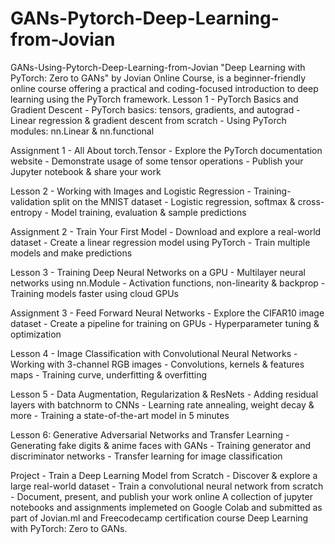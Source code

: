 # GANs-Pytorch-Deep-Learning-from-Jovian
GANs-Using-Pytorch-Deep-Learning-from-Jovian
"Deep Learning with PyTorch: Zero to GANs" by Jovian Online Course, is a beginner-friendly online course offering a practical and coding-focused introduction to deep learning using the PyTorch framework. Lesson 1 - PyTorch Basics and Gradient Descent - PyTorch basics: tensors, gradients, and autograd - Linear regression & gradient descent from scratch - Using PyTorch modules: nn.Linear & nn.functional

Assignment 1 - All About torch.Tensor - Explore the PyTorch documentation website - Demonstrate usage of some tensor operations - Publish your Jupyter notebook & share your work

Lesson 2 - Working with Images and Logistic Regression - Training-validation split on the MNIST dataset - Logistic regression, softmax & cross-entropy - Model training, evaluation & sample predictions

Assignment 2 - Train Your First Model - Download and explore a real-world dataset - Create a linear regression model using PyTorch - Train multiple models and make predictions

Lesson 3 - Training Deep Neural Networks on a GPU - Multilayer neural networks using nn.Module - Activation functions, non-linearity & backprop - Training models faster using cloud GPUs

Assignment 3 - Feed Forward Neural Networks - Explore the CIFAR10 image dataset - Create a pipeline for training on GPUs - Hyperparameter tuning & optimization

Lesson 4 - Image Classification with Convolutional Neural Networks - Working with 3-channel RGB images - Convolutions, kernels & features maps - Training curve, underfitting & overfitting

Lesson 5 - Data Augmentation, Regularization & ResNets - Adding residual layers with batchnorm to CNNs - Learning rate annealing, weight decay & more - Training a state-of-the-art model in 5 minutes

Lesson 6: Generative Adversarial Networks and Transfer Learning - Generating fake digits & anime faces with GANs - Training generator and discriminator networks - Transfer learning for image classification

Project - Train a Deep Learning Model from Scratch - Discover & explore a large real-world dataset - Train a convolutional neural network from scratch - Document, present, and publish your work online A collection of jupyter notebooks and assignments implemeted on Google Colab and submitted as part of Jovian.ml and Freecodecamp certification course Deep Learning with PyTorch: Zero to GANs.
